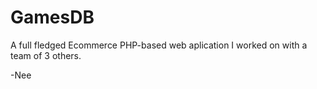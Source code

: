 # GamesDB
A full fledged Ecommerce PHP-based web aplication I worked on with a team of 3 others.

-Nee
